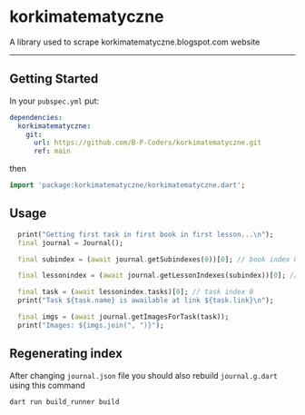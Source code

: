 # korkimatematyczne

A library used to scrape korkimatematyczne.blogspot.com website

---

## Getting Started

In your `pubspec.yml` put:

```yaml
dependencies:
  korkimatematyczne:
    git:
      url: https://github.com/B-P-Coders/korkimatematyczne.git
      ref: main
```

then

```dart
import 'package:korkimatematyczne/korkimatematyczne.dart';
```

## Usage

```dart
  print("Getting first task in first book in first lesson...\n");
  final journal = Journal();

  final subindex = (await journal.getSubindexes(0))[0]; // book index 0, subindex 0

  final lessonindex = (await journal.getLessonIndexes(subindex))[0]; // lesson index 0

  final task = (await lessonindex.tasks)[0]; // task index 0
  print("Task ${task.name} is awailable at link ${task.link}\n");

  final imgs = (await journal.getImagesForTask(task));
  print("Images: ${imgs.join(", ")}");
```

## Regenerating index

After changing `journal.json` file you should also rebuild `journal.g.dart` using this command

```bash
dart run build_runner build
```

